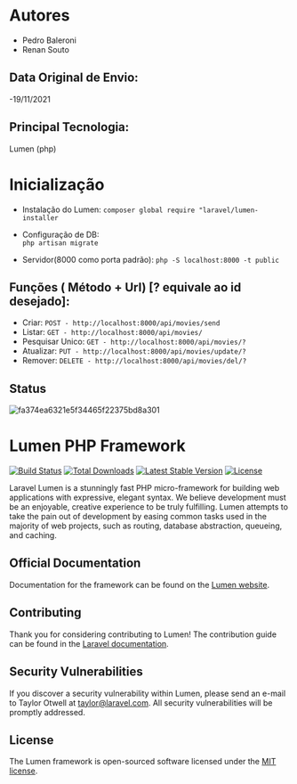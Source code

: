 # Autores
- Pedro Baleroni
- Renan Souto

## Data Original de Envio:
-19/11/2021

## Principal Tecnologia:
Lumen (php)

# Inicialização

- Instalação do Lumen:
    ```composer global require "laravel/lumen-installer```

- Configuração de DB:  
    ```php artisan migrate``` 

- Servidor(8000 como porta padrão):
    ```php -S localhost:8000 -t public```



## Funções  ( Método + Url) [? equivale ao id desejado]:

- Criar:
```POST - http://localhost:8000/api/movies/send```
- Listar:
```GET - http://localhost:8000/api/movies/```
- Pesquisar Unico:
```GET - http://localhost:8000/api/movies/?```
- Atualizar:
```PUT - http://localhost:8000/api/movies/update/?```
- Remover:
```DELETE - http://localhost:8000/api/movies/del/?```


## Status
![fa374ea6321e5f34465f22375bd8a301](https://user-images.githubusercontent.com/31959881/142559665-286dfa05-d69f-47c7-9078-c534915a6c08.jpg)

# Lumen PHP Framework

[![Build Status](https://travis-ci.org/laravel/lumen-framework.svg)](https://travis-ci.org/laravel/lumen-framework)
[![Total Downloads](https://img.shields.io/packagist/dt/laravel/framework)](https://packagist.org/packages/laravel/lumen-framework)
[![Latest Stable Version](https://img.shields.io/packagist/v/laravel/framework)](https://packagist.org/packages/laravel/lumen-framework)
[![License](https://img.shields.io/packagist/l/laravel/framework)](https://packagist.org/packages/laravel/lumen-framework)

Laravel Lumen is a stunningly fast PHP micro-framework for building web applications with expressive, elegant syntax. We believe development must be an enjoyable, creative experience to be truly fulfilling. Lumen attempts to take the pain out of development by easing common tasks used in the majority of web projects, such as routing, database abstraction, queueing, and caching.

## Official Documentation

Documentation for the framework can be found on the [Lumen website](https://lumen.laravel.com/docs).

## Contributing

Thank you for considering contributing to Lumen! The contribution guide can be found in the [Laravel documentation](https://laravel.com/docs/contributions).

## Security Vulnerabilities

If you discover a security vulnerability within Lumen, please send an e-mail to Taylor Otwell at taylor@laravel.com. All security vulnerabilities will be promptly addressed.

## License

The Lumen framework is open-sourced software licensed under the [MIT license](https://opensource.org/licenses/MIT).


